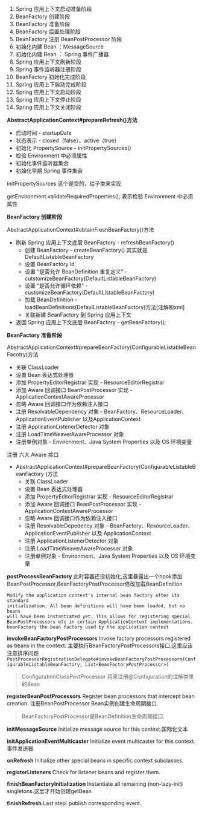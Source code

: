 1. Spring 应用上下文启动准备阶段
2. BeanFactory 创建阶段
3. BeanFactory 准备阶段
4. BeanFactory 后置处理阶段
5. BeanFactory 注册 BeanPostProcessor 阶段
6. 初始化内建 Bean ：MessageSource
7. 初始化内建 Bean ： Spring 事件广播器
8. Spring 应用上下文刷新阶段
9. Spring 事件监听器注册阶段
10. BeanFactory 初始化完成阶段
11. Spring 应用上下启动完成阶段
12. Spring 应用上下文启动阶段
13. Spring 应用上下文停止阶段
14. Spring 应用上下文关闭阶段

**AbstractApplicationContext#prepareRefresh()方法**

+ 启动时间 - startupDate
+ 状态表示 - closed（false）、active（true）
+ 初始化 PropertySource - initPropertySources()
+ 检验 Environment 中必须属性
+ 初始化事件监听器集合
+ 初始化早期 Spring 事件集合



initPropertySources 这个是空的，给子类来实现

getEnvironment.validateRequiredProperties(); 表示检验 Environment 中必须属性



**BeanFactory 创建阶段**

AbstractApplicationContext#obtainFreshBeanFactory()方法

- 刷新 Spring 应用上下文底层 BeanFactory - refreshBeanFactory()
  - 创建 BeanFactory - createBeanFactory() 其实就是 DefaultListableBeanFactory
  - 设置 BeanFactory Id
  - 设置 “是否允许 BeanDefinition 重复定义“ - cutstomizeBeanFactory(DefaultListableBeanFactory)
  - 设置 “是否允许循环依赖” - customizeBeanFactory(DefaultListableBeanFactory)
  - 加载 BeanDefinition - loadBeanDefinitions(DefaulListableBeanFactory)方法[注解和xml]
  - 关联新建 BeanFactory 到 Spring 应用上下文
- 返回 Spring 应用上下文底层 BeanFactory - getBeanFactory();

**BeanFactory 准备阶段**

AbstractApplicationContext#prepareBeanFactory(ConfigurableListableBeanFacotry)方法

+ 关联 ClassLoader
+ 设置 Bean 表达式处理器
+ 添加 PropertyEditorRegistrar 实现 - ResourceEditorRegistrar
+ 添加 Aware 回调接口 BeanPostProcessor 实现 - ApplicationContextAwareProcessor
+ 忽略 Aware 回调接口作为依赖注入接口
+ 注册 ResolvableDependency 对象 - BeanFactory、ResourceLoader、ApplicationEventPublisher 以及ApplicationContext
+ 注册 ApplicationListenerDetector 对象
+ 注册 LoadTimeWeaverAwareProcessor 对象
+ 注册单例对象 - Environment、Java System Properties 以及 OS 环境变量



注册 六大 Aware 接口


+ AbstractApplicationContext#prepareBeanFactory(ConfigurableListableBeanFactory )方法
  + 关联 ClassLoader
  + 设置 Bean 表达式处理器
  + 添加 PropertyEditorRegistrar 实现 - ResourceEditorRegistrar
  + 添加 Aware 回调接口 BeanPostProcessor 实现 - ApplicationContextAwareProcessor
  + 忽略 Aware 回调接口作为依赖注入接口
  + 注册 ResolvableDepedency 对象 - BeanFactory、ResourceLoader、ApplicationEventPublisher 以及 ApplicationContext
  + 注册 ApplicationListenerDetector 对象
  + 注册 LoadTimeWeaverAwareProcessor 对象
  + 注册单例对象 - Environment、Java System Properties 以及 OS 环境变量


**postProcessBeanFactory**
此时容器还没初始化,这里暴露出一个hook添加BeanPostProcessor,BeanFactoryPostProcessor修改加载BeanDefinition
```text
Modify the application context's internal bean factory after its standard
initialization. All bean definitions will have been loaded, but no beans
will have been instantiated yet. This allows for registering special
BeanPostProcessors etc in certain ApplicationContext implementations.
beanFactory the bean factory used by the application context
```


**invokeBeanFactoryPostProcessors**
Invoke factory processors registered as beans in the context.
主要执行BeanFactoryPostProcessors接口,这里应该注意排序问题
`PostProcessorRegistrationDelegate#invokeBeanFactoryPostProcessors(ConfigurableListableBeanFactory, List<BeanFactoryPostProcessor>)`
> ConfigurationClassPostProcessor 用来注册@Configuration的注解类里的Bean

**registerBeanPostProcessors**
Register bean processors that intercept bean creation.
注册BeanPostProcessor Bean实例创建生命周期接口.
> BeanFactoryPostProcessor是BeanDefinition生命周期接口.

**initMessageSource**
Initialize message source for this context.国际化文本


**initApplicationEventMulticaster**
Initialize event multicaster for this context.事件发送器


**onRefresh**
Initialize other special beans in specific context subclasses.


**registerListeners**
Check for listener beans and register them.


**finishBeanFactoryInitialization**
Instantiate all remaining (non-lazy-init) singletons.这里才开始创建getBean


**finishRefresh**
Last step: publish corresponding event.















